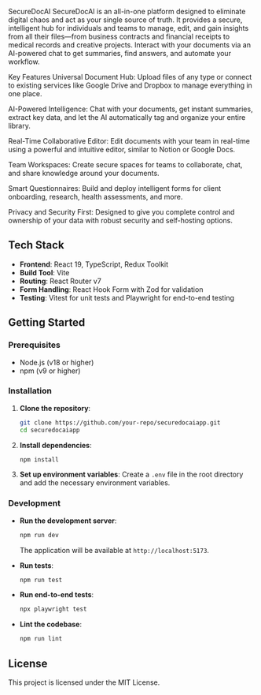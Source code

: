 SecureDocAI
SecureDocAI is an all-in-one platform designed to eliminate digital chaos and act as your single source of truth. It provides a secure, intelligent hub for individuals and teams to manage, edit, and gain insights from all their files—from business contracts and financial receipts to medical records and creative projects. Interact with your documents via an AI-powered chat to get summaries, find answers, and automate your workflow.

Key Features
Universal Document Hub: Upload files of any type or connect to existing services like Google Drive and Dropbox to manage everything in one place.

AI-Powered Intelligence: Chat with your documents, get instant summaries, extract key data, and let the AI automatically tag and organize your entire library.

Real-Time Collaborative Editor: Edit documents with your team in real-time using a powerful and intuitive editor, similar to Notion or Google Docs.

Team Workspaces: Create secure spaces for teams to collaborate, chat, and share knowledge around your documents.

Smart Questionnaires: Build and deploy intelligent forms for client onboarding, research, health assessments, and more.

Privacy and Security First: Designed to give you complete control and ownership of your data with robust security and self-hosting options.

## Tech Stack

- **Frontend**: React 19, TypeScript, Redux Toolkit
- **Build Tool**: Vite
- **Routing**: React Router v7
- **Form Handling**: React Hook Form with Zod for validation
- **Testing**: Vitest for unit tests and Playwright for end-to-end testing

## Getting Started

### Prerequisites

- Node.js (v18 or higher)
- npm (v9 or higher)

### Installation

1. **Clone the repository**:
   ```bash
   git clone https://github.com/your-repo/securedocaiapp.git
   cd securedocaiapp
   ```

2. **Install dependencies**:
   ```bash
   npm install
   ```

3. **Set up environment variables**:
   Create a `.env` file in the root directory and add the necessary environment variables.

### Development

- **Run the development server**:
  ```bash
  npm run dev
  ```
  The application will be available at `http://localhost:5173`.

- **Run tests**:
  ```bash
  npm run test
  ```

- **Run end-to-end tests**:
  ```bash
  npx playwright test
  ```

- **Lint the codebase**:
  ```bash
  npm run lint
  ```

## License

This project is licensed under the MIT License.